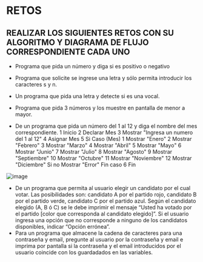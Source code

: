 # RETOS
## REALIZAR LOS SIGUIENTES RETOS CON SU ALGORITMO Y DIAGRAMA DE FLUJO CORRESPONDIENTE CADA UNO 

* Programa que pida un número y diga si es positivo o negativo

* Programa que solicite se ingrese una letra y sólo permita introducir los caracteres s y n.
* Un programa que pida una letra y detecte si es una vocal. 
* Programa que pida 3 números y los muestre en pantalla de menor a mayor.  
* De un programa que pida un número del 1 al 12 y diga el nombre del mes correspondiente.
1 Inicio
2 Declarar Mes 
3 Mostrar "Ingresa un numero del 1 al 12"
4 Asignar Mes 
5 Si Caso (Mes)
  1 Mostrar "Enero"
  2 Mostrar "Febrero"
  3 Mostrar "Marzo"
  4 Mostrar "Abril"
  5 Mostrar "Mayo"
  6 Mostrar "Junio"
  7 Mostrar "Julio"
  8 Mostrar "Agosto"
  9 Mostrar "Septiembre"
 10 Mostrar "Octubre"
 11 Mostrar "Noviembre"
 12 Mostrar "Diciembre"
 Si no  Mostrar "Error"
 Fin caso
6 Fin 

![image](https://user-images.githubusercontent.com/103153624/164533370-02dbbc5f-10eb-47c7-b9eb-46c3e8fb4d43.png)


* De un programa que permita al usuario elegir un candidato por el cual votar. Las posibilidades son: candidato A por el partido rojo, candidato B por el partido verde, candidato C por el partido azul. Según el candidato elegido (A, B ó C) se le debe imprimir el mensaje “Usted ha votado por el partido [color que corresponda al candidato elegido]”. Si el usuario ingresa una opción que no corresponde a ninguno de los candidatos disponibles, indicar “Opción errónea”.
* Para un programa que almacene la cadena de caracteres para una contraseña y email, pregunte al usuario por la contraseña y email e imprima por pantalla si la contraseña y el email introducidos por el usuario coincide con los guardadados en las variables.

